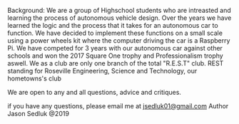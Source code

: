 Background: We are a group of Highschool students who are intreasted and learning the process of autonomous vehicle design. Over the years we have learned the logic and the process that it takes for an autonomous car to function. We have decided to implement these functions on a small scale using a power wheels kit where the computer driving the car is a Raspberry Pi. We have competed for 3 years with our autonomous car against other schools and won the 2017 Square One trophy and Professionalism trophy aswell. We as a club are only one branch of the total "R.E.S.T" club. REST standing for Roseville Engineering, Science and Technology, our hometowns's club

We are open to any and all questions, advice and critiques.

if you have any questions, please email me at jsedluk01@gmail.com Author Jason Sedluk @2019
